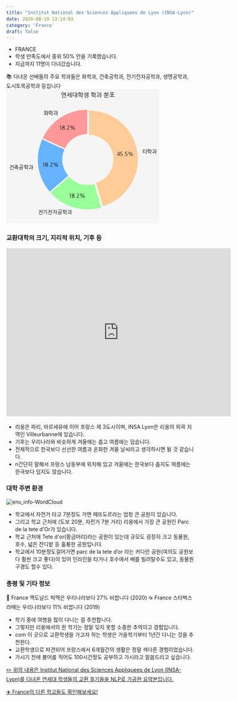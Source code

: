 ```yaml
---
title: "Institut National des Sciences Appliquees de Lyon (INSA-Lyon)"
date: 2020-08-19 13:14:03
category: 'France'
draft: false
---
```



* FRANCE
* 학생 만족도에서 중위 50% 안을 기록했습니다.
* 지금까지 11명이 다녀갔습니다. 

📚 다녀온 선배들의 주요 학과들은 화학과, 건축공학과, 전기전자공학과, 생명공학과, 도시토목공학과 등입니다
![department-info](../plots/FR000009.png)
### 교환대학의 크기, 지리적 위치, 기후 등
<iframe
width="600"
height="450"
frameborder="0" style="border:0"
src="https://www.google.com/maps/embed/v1/place?key=AIzaSyC9e1AME-pVmWC4hBpFdu5S4dKzyepa3HQ&q=Institut+National+des+Sciences+Appliquees+de+Lyon+(INSA-Lyon)&center=45.7833244,4.8781984000000005&zoom=14" allowfullscreen>
</iframe>

* 리옹은 파리, 마르세유에 이어 프랑스 제 3도시이며, INSA Lyon은 리옹의 외곽 지역인 Villeurbanne에 있습니다.
* 기후는 우리나라와 비슷하게 겨울에는 춥고 여름에는 덥습니다.
* 전체적으로 한국보다 선선한 여름과 온화한 겨울 날씨라고 생각하시면 될 것 같습니다.
* n간단히 말해서 프랑스 남동부에 위치해 있고 겨울에는 한국보다 춥지도 여름에는 한국보다 덥지도 않습니다.


### 대학 주변 환경

![env_info-WordCloud](../univ_wordclouds_okt/env_info/FR000009_env_info_okt.png)

* 학교에서 자전거 타고 7분정도 가면 떼뜨도르라는 엄청 큰 공원이 있습니다.
* 그리고 학교 근처에 (도보 20분, 자전거 7분 거리) 리옹에서 가장 큰 공원인 Parc de la tete d'Or가 있습니다.
* 학교 근처에 Tete d'or(황금머리)라는 공원이 있는데 규모도 굉장히 크고 동물원, 호수, 넓은 잔디밭 등 훌륭한 공원입니다.
* 학교에서 10분정도걸어가면 parc de la tete d’or 라는 커다란 공원(여의도 공원보다 훨씬 크고 좋다)이 있어 인라인을 타거나 호수에서 배를 빌려탈수도 있고, 동물원구경도 할수 있다.


### 총평 및 기타 정보 
🍔 France 맥도날드 빅맥은 우리나라보다 27% 비쌉니다 (2020)
☕️ France 스타벅스 라떼는 우리나라보다 11% 비쌉니다 (2019)
* 학기 중에 여행을 많이 다니는 걸 추천합니다.
* 그렇지만 리옹에서의 한 학기는 정말 잊지 못할 소중한 추억이고 경험입니다.
* com 이 곳으로 교환학생을 가고자 하는 학생은 가을학기부터 1년간 다니는 것을 추천한다.
* 교환학생으로 파견되어 프랑스에서 6개월간의 생활은 정말 색다른 경험이었습니다.
* 가시기 전에 불어를 적어도 100시간정도 공부하고 가시라고 말씀드리고 싶습니다.


[✏️ 위의 내용은 Institut National des Sciences Appliquees de Lyon (INSA-Lyon)를 다녀온 연세대 학생들의 교환 후기들을 NLP로 가공한 요약본입니다.](http://oia.yonsei.ac.kr/partner/expReport.asp?ucode=FR000009&bgbn=A)

[✈️ France의 다른 학교들도 확인해보세요!](https://yonsei-exchange.netlify.app/?category=France)
